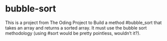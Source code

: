 # bubble-sort
This is a project from The Oding Project to Build a method #bubble_sort that takes an array and returns a sorted array. It must use the bubble sort methodology (using #sort would be pretty pointless, wouldn’t it?).
